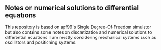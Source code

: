 ## Notes on numerical solutions to differential equations

This repository is based on apf99's Single Degree-Of-Freedom simulator but also contains some notes on discretization and numerical solutions to differential equations. I am mostly considering mechanical systems such as oscillators and positioning systems.
